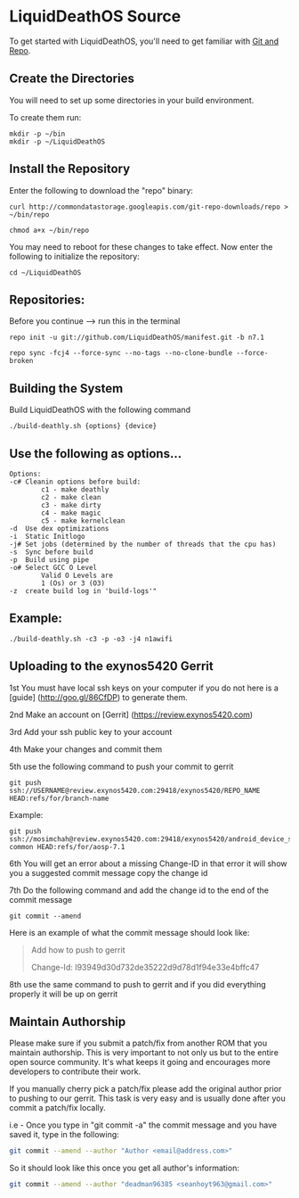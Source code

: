 LiquidDeathOS Source
===================
To get started with LiquidDeathOS, you'll need to get
familiar with [Git and Repo](http://source.android.com/source/version-control.html).

Create the Directories 
----------------------

You will need to set up some directories in your build environment.

To create them run:

    mkdir -p ~/bin
    mkdir -p ~/LiquidDeathOS

Install the Repository
----------------------

Enter the following to download the "repo" binary:

    curl http://commondatastorage.googleapis.com/git-repo-downloads/repo > ~/bin/repo

    chmod a+x ~/bin/repo

You may need to reboot for these changes to take effect. 
Now enter the following to initialize the repository:

    cd ~/LiquidDeathOS


Repositories:
---------------

Before you continue --> run this in the terminal

    repo init -u git://github.com/LiquidDeathOS/manifest.git -b n7.1

    repo sync -fcj4 --force-sync --no-tags --no-clone-bundle --force-broken 
    

Building the System
---------------

Build LiquidDeathOS with the following command

    ./build-deathly.sh {options} {device}

Use the following as options...
---------------

    Options:
    -c# Cleanin options before build:
            c1 - make deathly
            c2 - make clean
            c3 - make dirty
            c4 - make magic
            c5 - make kernelclean
    -d  Use dex optimizations
    -i  Static Initlogo
    -j# Set jobs (determined by the number of threads that the cpu has)
    -s  Sync before build
    -p  Build using pipe
    -o# Select GCC O Level
            Valid O Levels are
            1 (Os) or 3 (O3)
    -z  create build log in 'build-logs'"

Example:
---------------
    ./build-deathly.sh -c3 -p -o3 -j4 n1awifi

Uploading to the exynos5420 Gerrit
---------------

1st You must have local ssh keys on your computer if you do not here is a [guide] (http://goo.gl/86CfDP) to generate them.

2nd Make an account on [Gerrit] (https://review.exynos5420.com)

3rd Add your ssh public key to your account

4th Make your changes and commit them

5th use the following command to push your commit to gerrit            


    git push ssh://USERNAME@review.exynos5420.com:29418/exynos5420/REPO_NAME HEAD:refs/for/branch-name

Example:   
    
    git push ssh://mosimchah@review.exynos5420.com:29418/exynos5420/android_device_samsung_exynos5420-common HEAD:refs/for/aosp-7.1



6th You will get an error about a missing Change-ID in that error it will show you a suggested commit message copy the change id

7th Do the following command and add the change id to the end of the commit message

    git commit --amend

Here is an example of what the commit message should look like:

> Add how to push to gerrit
>
> Change-Id: I93949d30d732de35222d9d78d1f94e33e4bffc47

8th use the same command to push to gerrit and if you did everything properly it will be up on gerrit



## Maintain Authorship ##
Please make sure if you submit a patch/fix from another ROM that you maintain authorship. 
This is very important to not only us but to the entire open source community. It's what keeps it going and encourages more developers to contribute their work.

If you manually cherry pick a patch/fix please add the original author prior to pushing to our gerrit. 
This task is very easy and is usually done after you commit a patch/fix locally.

i.e - Once you type in "git commit -a" the commit message and you have saved it, type in the following:

```bash
git commit --amend --author "Author <email@address.com>"
```

So it should look like this once you get all author's information:

```bash
git commit --amend --author "deadman96385 <seanhoyt963@gmail.com>"
